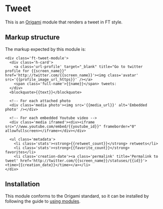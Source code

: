 # Tweet

This is an [Origami](http://financial-times.github.io/ft-origami/) module that renders a tweet in FT style.

## Markup structure

The markup expected by this module is:

	<div class='ft-tweet-module'>
	  <div class='h-card'>
	    <a class='url-profile' target="_blank" title="Go to twitter profile for {{screen_name}}" href='http://twitter.com/{{screen_name}}'><img class='avatar' src='{{profile_image_url_https}}' /></a>
	    <span class='full-name'>{{name}}</span> tweets:
	  </div>
	  <blockquote>{{text}}</blockquote>

	  <!-- For each attached photo
	  <div class='media photo'><img src='{{media_url}}' alt='Embedded photo' /></div>

	  <!-- For each embedded Youtube video -->
	  <div class='media iframed'><div><iframe src="//www.youtube.com/embed/{{youtube_id}}" frameborder="0" allowfullscreen></iframe></div></div>

	  <ul class='metadata'>
	    <li class='stats'><strong>{{retweet_count}}</strong> retweets</li>
	    <li class='stats'><strong>{{favorite_count}}</strong> favorites</li>
	    <li class='creation-date'><a class='permalink' title='Permalink to tweet' href='http://twitter.com/{{screen_name}}/statuses/{{id}}'><time>{{creation_date}}</time></a></li>
	</div>

## Installation

This module conforms to the Origami standard, so it can be installed by following the guide to [using modules](http://financial-times.github.io/ft-origami/docs/component-types/modules#using_modules).
